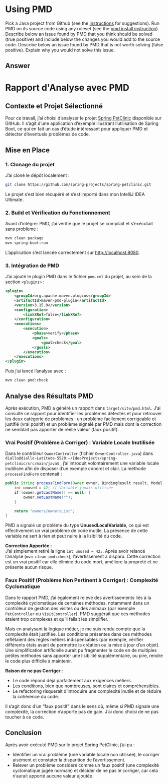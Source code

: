 # Using PMD

Pick a Java project from Github (see the [instructions](../sujet.md) for suggestions). Run PMD on its source code using any ruleset (see the [pmd install instruction](./pmd-help.md)). Describe below an issue found by PMD that you think should be solved (true positive) and include below the changes you would add to the source code. Describe below an issue found by PMD that is not worth solving (false positive). Explain why you would not solve this issue.

## Answer

# Rapport d'Analyse avec PMD

## Contexte et Projet Sélectionné

Pour ce travail, j’ai choisi d’analyser le projet [Spring PetClinic](https://github.com/spring-projects/spring-petclinic) disponible sur GitHub. Il s’agit d’une application d’exemple illustrant l’utilisation de Spring Boot, ce qui en fait un cas d’étude intéressant pour appliquer PMD et détecter d’éventuels problèmes de code.

## Mise en Place

### 1. Clonage du projet
J’ai cloné le dépôt localement :
```bash
git clone https://github.com/spring-projects/spring-petclinic.git
```
Le projet s’est bien récupéré et s’est importé dans mon IntelliJ IDEA Ultimate.

### 2. Build et Vérification du Fonctionnement
Avant d’intégrer PMD, j’ai vérifié que le projet se compilait et s’exécutait sans problème :
```bash
mvn clean package
mvn spring-boot:run
```
L’application s’est lancée correctement sur [http://localhost:8080](http://localhost:8080).
### 3. Intégration de PMD
J’ai ajouté le plugin PMD dans le fichier `pom.xml` du projet, au sein de la section `<plugins>` :
```xml
<plugin>
    <groupId>org.apache.maven.plugins</groupId>
    <artifactId>maven-pmd-plugin</artifactId>
    <version>3.15.0</version>
    <configuration>
        <linkXRef>false</linkXRef>
    </configuration>
    <executions>
        <execution>
            <phase>verify</phase>
            <goals>
                <goal>check</goal>
            </goals>
        </execution>
    </executions>
</plugin>
```
Puis j’ai lancé l’analyse avec :
```bash
mvn clean pmd:check
```

## Analyse des Résultats PMD

Après exécution, PMD a généré un rapport dans `target/site/pmd.html`. J’ai consulté ce rapport pour identifier les problèmes détectés et pour retrouver les deux catégorie de problèmes  : un problème facilement corrigeable et justifié (vrai positif) et un problème signalé par PMD mais dont la correction ne semblait pas apporter de réelle valeur (faux positif).

### Vrai Positif (Problème à Corriger) : Variable Locale Inutilisée

Dans le contrôleur `OwnerController` (fichier `OwnerController.java`) dans `diallo@diallo-Latitude-5520:~/IdeaProjects/spring-petclinic/src/main/java$`
 , j’ai introduit volontairement une variable locale inutilisée afin de disposer d’un exemple concret et clair. La méthode `processFindForm` contenait :
```java
public String processFindForm(Owner owner, BindingResult result, Model model) {
    int unused = 42; // Variable jamais utilisée
    if (owner.getLastName() == null) {
        owner.setLastName("");
    }

    return "owners/ownersList";
}
```
PMD a signalé un problème du type **UnusedLocalVariable**, ce qui est effectivement un vrai problème de code inutile. La présence de cette variable ne sert à rien et peut nuire à la lisibilité du code.

**Correction Apportée :**  
J’ai simplement retiré la ligne `int unused = 42;`. Après avoir relancé l’analyse (`mvn clean pmd:check`), l’avertissement a disparu. Cette correction est un vrai positif car elle élimine du code mort, améliore la propreté et ne présente aucun risque.

### Faux Positif (Problème Non Pertinent à Corriger) : Complexité Cyclomatique

Dans le rapport PMD, j’ai également relevé des avertissements liés à la complexité cyclomatique de certaines méthodes, notamment dans un contrôleur de gestion des visites ou des animaux (par exemple `PetController` ou `VisitController`). PMD suggérait que ces méthodes étaient trop complexes et qu’il fallait les simplifier.

Mais en analysant la logique métier, je me suis rendu compte que la complexité était justifiée. Les conditions présentes dans ces méthodes reflétaient des règles métiers indispensables (par exemple, vérifier différents états avant de permettre la création ou la mise à jour d’un objet). Une simplification artificielle aurait pu fragmenter le code en de multiples petites méthodes sans apporter une lisibilité supplémentaire, ou pire, rendre le code plus difficile à maintenir.

**Raison de ne pas Corriger :**
- Le code répond déjà parfaitement aux exigences métiers.
- Les conditions, bien que nombreuses, sont claires et compréhensibles.
- Le refactoring risquerait d’introduire une complexité inutile et de réduire la cohérence du code.

Il s’agit donc d’un “faux positif” dans le sens où, même si PMD signale une complexité, la correction n’apporte pas de gain. J’ai donc choisi de ne pas toucher à ce code.

## Conclusion

Après avoir exécuté PMD sur le projet Spring PetClinic, j’ai pu :

- Identifier un vrai problème (une variable locale non utilisée), le corriger aisément et constater la disparition de l’avertissement.
- Relever un problème considéré comme un faux positif (une complexité cyclomatique jugée normale) et décider de ne pas le corriger, car cela n’aurait apporté aucune valeur ajoutée.

